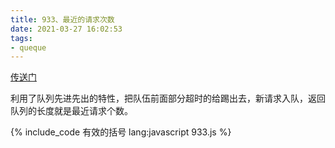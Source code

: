 ```yaml
---
title: 933、最近的请求次数
date: 2021-03-27 16:02:53
tags:
- queque
---
```

[传送门](https://leetcode-cn.com/problems/number-of-recent-calls/)

利用了队列先进先出的特性，把队伍前面部分超时的给踢出去，新请求入队，返回队列的长度就是最近请求个数。

{% include_code 有效的括号 lang:javascript 933.js %}